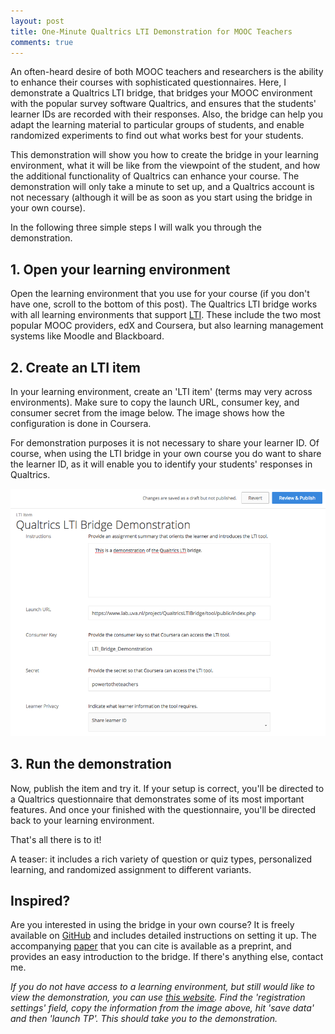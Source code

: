 ```yaml
---
layout: post
title: One-Minute Qualtrics LTI Demonstration for MOOC Teachers
comments: true
---
```


<style>
div {
    text-align: justify;
    text-justify: inter-word;
}
</style>

An often-heard desire of both MOOC teachers and researchers is the ability to enhance their courses with sophisticated questionnaires. Here, I demonstrate a Qualtrics LTI bridge, that bridges your MOOC environment with the popular survey software Qualtrics, and ensures that the students' learner IDs are recorded with their responses. Also, the bridge can help you adapt the learning material to particular groups of students, and enable randomized experiments to find out what works best for your students.

This demonstration will show you how to create the bridge in your learning environment, what it will be like from the viewpoint of the student, and how the additional functionality of Qualtrics can enhance your course. The demonstration will only take a minute to set up, and a Qualtrics account is not necessary (although it will be as soon as you start using the bridge in your own course).

In the following three simple steps I will walk you through the demonstration.

## 1. Open your learning environment

Open the learning environment that you use for your course (if you don't have one, scroll to the bottom of this post). The Qualtrics LTI bridge works with all learning environments that support [LTI](https://en.wikipedia.org/wiki/Learning_Tools_Interoperability). These include the two most popular MOOC providers, edX and Coursera, but also learning management systems like Moodle and Blackboard.

## 2. Create an LTI item

In your learning environment, create an 'LTI item' (terms may very across environments). Make sure to copy the launch URL, consumer key, and consumer secret from the image below. The image shows how the configuration is done in Coursera.

For demonstration purposes it is not necessary to share your learner ID. Of course, when using the LTI bridge in your own course you do want to share the learner ID, as it will enable you to identify your students' responses in Qualtrics.

![LTI Configuration](/assets/lti_demonstration.png)

## 3. Run the demonstration

Now, publish the item and try it. If your setup is correct, you'll be directed to a Qualtrics questionnaire that demonstrates some of its most important features. And once your finished with the questionnaire, you'll be directed back to your learning environment.

That's all there is to it!

A teaser: it includes a rich variety of question or quiz types, personalized learning, and randomized assignment to different variants.

## Inspired?

Are you interested in using the bridge in your own course? It is freely available on [GitHub](https://github.com/renspoesse/qualtrics_lti_bridge) and includes detailed instructions on setting it up. The accompanying [paper](https://osf.io/q53jx/) that you can cite is available as a preprint, and provides an easy introduction to the bridge. If there's anything else, contact me.

_If you do not have access to a learning environment, but still would like to view the demonstration, you can use [this website](http://ltiapps.net/test/tc.php). Find the 'registration settings' field, copy the information from the image above, hit 'save data' and then 'launch TP'. This should take you to the demonstration._